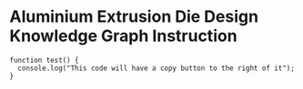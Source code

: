 # Aluminium Extrusion Die Design Knowledge Graph Instruction

```
function test() {
  console.log("This code will have a copy button to the right of it");
}
```
